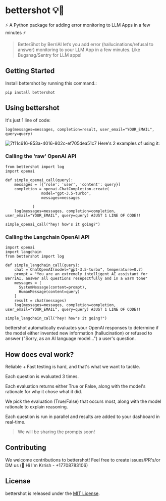 # bettershot 💡🚀

⚡️ A Python package for adding error monitoring to LLM Apps in a few minutes ⚡

>BetterShot by BerriAI let’s you add error (hallucinations/refusal to answer) monitoring to your LLM App in a few minutes. Like Bugsnag/Sentry for LLM apps!

## Getting Started 

Install bettershot by running this command.:

`pip install bettershot`

## Using bettershot

It's just 1 line of code: 

`log(messages=messages, completion=result, user_email="YOUR_EMAIL", query=query)`

![7f11c616-853a-4016-802c-ef705dea51c7](https://github.com/ClerkieAI/bettershot/assets/17561003/c16c7149-bf57-4fc1-8f50-76e16850a0a2)
Here's 2 examples of using it: 

### Calling the 'raw' OpenAI API
```
from bettershot import log
import openai 

def simple_openai_call(query):
    messages = [{'role': 'user', 'content': query}]
    completion = openai.ChatCompletion.create(
                model="gpt-3.5-turbo",
                messages=messages
    
            )
    log(messages=messages, completion=completion, user_email="YOUR_EMAIL", query=query) #JUST 1 LINE OF CODE!! 

simple_openai_call("hey! how's it going?")
```

### Calling the Langchain OpenAI API 

```
import openai
import langchain 
from bettershot import log

def simple_langchain_call(query):
    chat = ChatOpenAI(model="gpt-3.5-turbo", temperature=0.7)
    prompt = "You are an extremely intelligent AI assistant for BerriAI, answer all questions resepectfully and in a warm tone"
    messages = [
      SystemMessage(content=prompt),
      HumanMessage(content=query)
    ]
    result = chat(messages)
    log(messages=messages, completion=completion, user_email="YOUR_EMAIL", query=query) #JUST 1 LINE OF CODE!! 

simple_langchain_call("hey! how's it going?")
```

bettershot automatically evaluates your OpenAI responses to determine if the model either invented new information (hallucination) or refused to answer ("Sorry, as an AI language model...") a user's question. 

## How does eval work?

Reliable + Fast testing is hard, and that's what we want to tackle.

Each question is evaluated 3 times. 

Each evaluation returns either True or False, along with the model's rationale for why it chose what it did. 

We pick the evaluation (True/False) that occurs most, along with the model rationale to explain reasoning. 

Each question is run in parallel and results are added to your dashboard in real-time. 

>We will be sharing the prompts soon!

## Contributing

We welcome contributions to bettershot! Feel free to create issues/PR's/or DM us (👋 Hi I'm Krrish - +17708783106)

## License

bettershot is released under the [MIT License](https://github.com/bettershot/readme/blob/master/LICENSE).
